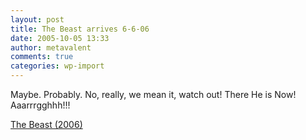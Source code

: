 ```yaml
---
layout: post
title: The Beast arrives 6-6-06
date: 2005-10-05 13:33
author: metavalent
comments: true
categories: wp-import
---
```

Maybe.  Probably.  No, really, we mean it, watch out!  There He is Now!
Aaarrrgghhh!!!

<a href="http://www.imdb.com/title/tt0433338/maindetails">The Beast (2006)</a>
